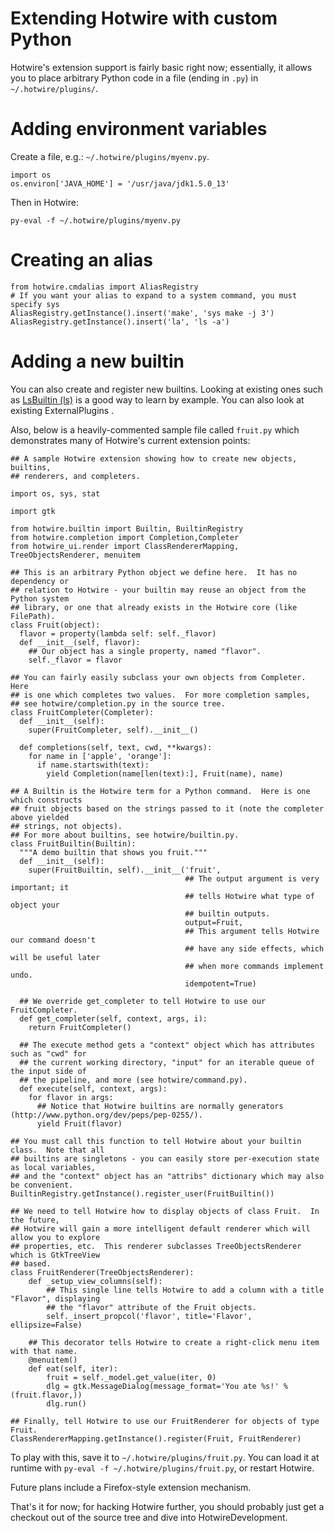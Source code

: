 # Extending Hotwire with custom Python #

Hotwire's extension support is fairly basic right now; essentially, it allows you to place arbitrary Python code in a file (ending in `.py`) in `~/.hotwire/plugins/`.

# Adding environment variables #

Create a file, e.g.: `~/.hotwire/plugins/myenv.py`.

```
import os
os.environ['JAVA_HOME'] = '/usr/java/jdk1.5.0_13'
```

Then in Hotwire:

```
py-eval -f ~/.hotwire/plugins/myenv.py
```

# Creating an alias #

```
from hotwire.cmdalias import AliasRegistry
# If you want your alias to expand to a system command, you must specify sys
AliasRegistry.getInstance().insert('make', 'sys make -j 3')
AliasRegistry.getInstance().insert('la', 'ls -a')
```

# Adding a new builtin #

You can also create and register new builtins.  Looking at existing ones such as [LsBuiltin (ls)](http://hotwire-shell.googlecode.com/svn/trunk/hotwire/builtins/ls.py) is a good way to learn by example. You can also look at existing ExternalPlugins .

Also, below is a heavily-commented sample file called `fruit.py` which demonstrates many of Hotwire's current extension points:

```
## A sample Hotwire extension showing how to create new objects, builtins,
## renderers, and completers.

import os, sys, stat

import gtk

from hotwire.builtin import Builtin, BuiltinRegistry
from hotwire.completion import Completion,Completer
from hotwire_ui.render import ClassRendererMapping, TreeObjectsRenderer, menuitem

## This is an arbitrary Python object we define here.  It has no dependency or
## relation to Hotwire - your builtin may reuse an object from the Python system
## library, or one that already exists in the Hotwire core (like FilePath).
class Fruit(object):
  flavor = property(lambda self: self._flavor)
  def __init__(self, flavor):
    ## Our object has a single property, named "flavor".
    self._flavor = flavor

## You can fairly easily subclass your own objects from Completer.  Here 
## is one which completes two values.  For more completion samples,
## see hotwire/completion.py in the source tree.
class FruitCompleter(Completer):
  def __init__(self):
    super(FruitCompleter, self).__init__()

  def completions(self, text, cwd, **kwargs):
    for name in ['apple', 'orange']:
      if name.startswith(text):
        yield Completion(name[len(text):], Fruit(name), name)

## A Builtin is the Hotwire term for a Python command.  Here is one which constructs
## fruit objects based on the strings passed to it (note the completer above yielded
## strings, not objects).
## For more about builtins, see hotwire/builtin.py.
class FruitBuiltin(Builtin):
  """A demo builtin that shows you fruit."""
  def __init__(self):
    super(FruitBuiltin, self).__init__('fruit',
                                       ## The output argument is very important; it
                                       ## tells Hotwire what type of object your
                                       ## builtin outputs.
                                       output=Fruit,
                                       ## This argument tells Hotwire our command doesn't
                                       ## have any side effects, which will be useful later
                                       ## when more commands implement undo.
                                       idempotent=True)

  ## We override get_completer to tell Hotwire to use our FruitCompleter.
  def get_completer(self, context, args, i):
    return FruitCompleter()

  ## The execute method gets a "context" object which has attributes such as "cwd" for
  ## the current working directory, "input" for an iterable queue of the input side of
  ## the pipeline, and more (see hotwire/command.py).  
  def execute(self, context, args):
    for flavor in args:
      ## Notice that Hotwire builtins are normally generators (http://www.python.org/dev/peps/pep-0255/).
      yield Fruit(flavor)

## You must call this function to tell Hotwire about your builtin class.  Note that all
## builtins are singletons - you can easily store per-execution state as local variables,
## and the "context" object has an "attribs" dictionary which may also be convenient.
BuiltinRegistry.getInstance().register_user(FruitBuiltin())

## We need to tell Hotwire how to display objects of class Fruit.  In the future,
## Hotwire will gain a more intelligent default renderer which will allow you to explore
## properties, etc.  This renderer subclasses TreeObjectsRenderer which is GtkTreeView
## based.
class FruitRenderer(TreeObjectsRenderer):
    def _setup_view_columns(self):
        ## This single line tells Hotwire to add a column with a title "Flavor", displaying
        ## the "flavor" attribute of the Fruit objects.
        self._insert_propcol('flavor', title='Flavor', ellipsize=False)

    ## This decorator tells Hotwire to create a right-click menu item with that name.
    @menuitem()
    def eat(self, iter):
        fruit = self._model.get_value(iter, 0)
        dlg = gtk.MessageDialog(message_format='You ate %s!' % (fruit.flavor,))
        dlg.run()

## Finally, tell Hotwire to use our FruitRenderer for objects of type Fruit.
ClassRendererMapping.getInstance().register(Fruit, FruitRenderer)

```

To play with this, save it to `~/.hotwire/plugins/fruit.py`.  You can load it at runtime with `py-eval -f ~/.hotwire/plugins/fruit.py`, or restart Hotwire.

Future plans include a Firefox-style extension mechanism.

That's it for now; for hacking Hotwire further, you should probably just get a checkout out of the source tree and dive into HotwireDevelopment.